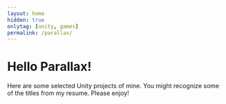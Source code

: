 ```yaml
---
layout: home
hidden: true
onlytag: [unity, games]
permalink: /parallax/
---
```


# Hello Parallax!

Here are some selected Unity projects of mine. You might recognize some of the titles from my resume. Please enjoy!
